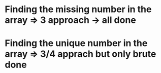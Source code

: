 # Finding the missing number in the array => 3 approach -> all done

# Finding the unique number in the array => 3/4 apprach but only brute done
